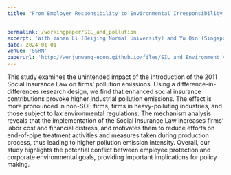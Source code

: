 ```yaml
---
title: "From Employer Responsibility to Environmental Irresponsibility: Unintended Effects of Social Insurance Law on Pollution Emissions"


permalink: /workingpaper/SIL_and_pollution
excerpt: 'With Yanan Li (Beijing Normal University) and Yu Qin (Singapore National University)'
date: 2024-01-01
venue: 'SSRN'
paperurl: 'http://wenjunwang-econ.github.io/files/SIL_and_Environment_V35_GitHub.pdf'
---
```


This study examines the unintended impact of the introduction of the 2011 Social Insurance Law on firms’ pollution emissions. Using a difference-in-differences research design, we find that enhanced social insurance contributions provoke higher industrial pollution emissions. The effect is more pronounced in non-SOE firms, firms in heavy-polluting industries, and those subject to lax environmental regulations. The mechanism analysis reveals that the implementation of the Social Insurance Law increases firms’ labor cost and financial distress, and motivates them to reduce efforts on end-of-pipe treatment activities and measures taken during production process, thus leading to higher pollution emission intensity. Overall, our study highlights the potential conflict between employee protection and corporate environmental goals, providing important implications for policy making.

